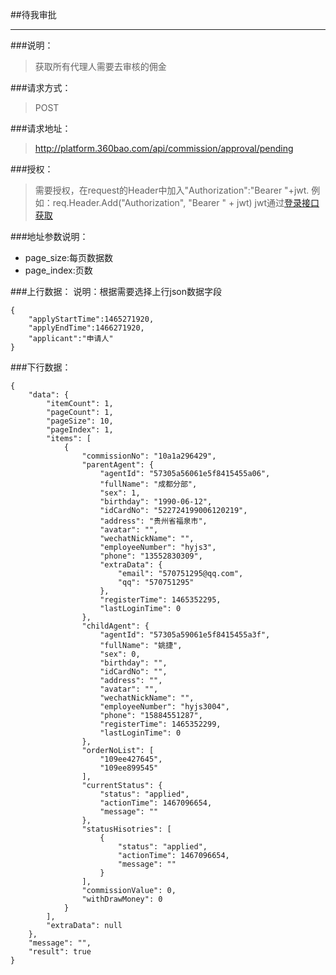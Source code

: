 ##待我审批

------------
###说明：
> 获取所有代理人需要去审核的佣金

###请求方式：
> POST

###请求地址：
> http://platform.360bao.com/api/commission/approval/pending

###授权：
> 需要授权，在request的Header中加入"Authorization":"Bearer "+jwt.
  例如：req.Header.Add("Authorization", "Bearer " + jwt)
  jwt通过[登录接口获取](https://github.com/360bao/Manual/blob/master/%E5%BC%80%E6%94%BE%E5%B9%B3%E5%8F%B0/%E9%94%80%E5%94%AE%E7%AE%A1%E7%90%86api/v4/%E8%B4%A6%E5%8F%B7%E6%8E%A7%E5%88%B6/%E7%99%BB%E5%BD%95.md)

###地址参数说明：
> 
* page_size:每页数据数
* page_index:页数

###上行数据：
说明：根据需要选择上行json数据字段
```
{
    "applyStartTime":1465271920,
    "applyEndTime":1466271920,
    "applicant":"申请人"
}
```

###下行数据：
```
{
    "data": {
        "itemCount": 1,
        "pageCount": 1,
        "pageSize": 10,
        "pageIndex": 1,
        "items": [
            {
                "commissionNo": "10a1a296429",
                "parentAgent": {
                    "agentId": "57305a56061e5f8415455a06",
                    "fullName": "成都分部",
                    "sex": 1,
                    "birthday": "1990-06-12",
                    "idCardNo": "522724199006120219",
                    "address": "贵州省福泉市",
                    "avatar": "",
                    "wechatNickName": "",
                    "employeeNumber": "hyjs3",
                    "phone": "13552830309",
                    "extraData": {
                        "email": "570751295@qq.com",
                        "qq": "570751295"
                    },
                    "registerTime": 1465352295,
                    "lastLoginTime": 0
                },
                "childAgent": {
                    "agentId": "57305a59061e5f8415455a3f",
                    "fullName": "姚捷",
                    "sex": 0,
                    "birthday": "",
                    "idCardNo": "",
                    "address": "",
                    "avatar": "",
                    "wechatNickName": "",
                    "employeeNumber": "hyjs3004",
                    "phone": "15884551287",
                    "registerTime": 1465352299,
                    "lastLoginTime": 0
                },
                "orderNoList": [
                    "109ee427645",
                    "109ee899545"
                ],
                "currentStatus": {
                    "status": "applied",
                    "actionTime": 1467096654,
                    "message": ""
                },
                "statusHisotries": [
                    {
                        "status": "applied",
                        "actionTime": 1467096654,
                        "message": ""
                    }
                ],
                "commissionValue": 0,
                "withDrawMoney": 0
            }
        ],
        "extraData": null
    },
    "message": "",
    "result": true
}
```

